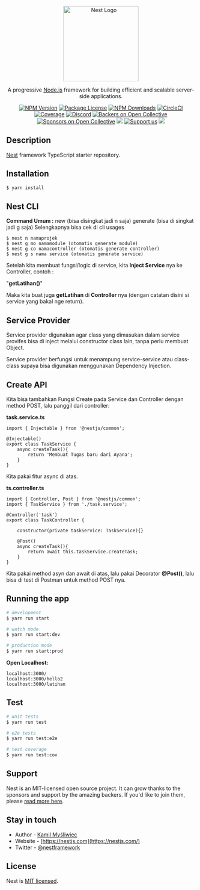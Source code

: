 <p align="center">
  <a href="http://nestjs.com/" target="blank"><img src="https://nestjs.com/img/logo-small.svg" width="200" alt="Nest Logo" /></a>
</p>

[circleci-image]: https://img.shields.io/circleci/build/github/nestjs/nest/master?token=abc123def456
[circleci-url]: https://circleci.com/gh/nestjs/nest

  <p align="center">A progressive <a href="http://nodejs.org" target="_blank">Node.js</a> framework for building efficient and scalable server-side applications.</p>
    <p align="center">
<a href="https://www.npmjs.com/~nestjscore" target="_blank"><img src="https://img.shields.io/npm/v/@nestjs/core.svg" alt="NPM Version" /></a>
<a href="https://www.npmjs.com/~nestjscore" target="_blank"><img src="https://img.shields.io/npm/l/@nestjs/core.svg" alt="Package License" /></a>
<a href="https://www.npmjs.com/~nestjscore" target="_blank"><img src="https://img.shields.io/npm/dm/@nestjs/common.svg" alt="NPM Downloads" /></a>
<a href="https://circleci.com/gh/nestjs/nest" target="_blank"><img src="https://img.shields.io/circleci/build/github/nestjs/nest/master" alt="CircleCI" /></a>
<a href="https://coveralls.io/github/nestjs/nest?branch=master" target="_blank"><img src="https://coveralls.io/repos/github/nestjs/nest/badge.svg?branch=master#9" alt="Coverage" /></a>
<a href="https://discord.gg/G7Qnnhy" target="_blank"><img src="https://img.shields.io/badge/discord-online-brightgreen.svg" alt="Discord"/></a>
<a href="https://opencollective.com/nest#backer" target="_blank"><img src="https://opencollective.com/nest/backers/badge.svg" alt="Backers on Open Collective" /></a>
<a href="https://opencollective.com/nest#sponsor" target="_blank"><img src="https://opencollective.com/nest/sponsors/badge.svg" alt="Sponsors on Open Collective" /></a>
  <a href="https://paypal.me/kamilmysliwiec" target="_blank"><img src="https://img.shields.io/badge/Donate-PayPal-ff3f59.svg"/></a>
    <a href="https://opencollective.com/nest#sponsor"  target="_blank"><img src="https://img.shields.io/badge/Support%20us-Open%20Collective-41B883.svg" alt="Support us"></a>
  <a href="https://twitter.com/nestframework" target="_blank"><img src="https://img.shields.io/twitter/follow/nestframework.svg?style=social&label=Follow"></a>
</p>
  <!--[![Backers on Open Collective](https://opencollective.com/nest/backers/badge.svg)](https://opencollective.com/nest#backer)
  [![Sponsors on Open Collective](https://opencollective.com/nest/sponsors/badge.svg)](https://opencollective.com/nest#sponsor)-->

## Description

[Nest](https://github.com/nestjs/nest) framework TypeScript starter repository.

## Installation

```bash
$ yarn install
```

## Nest CLI

**Command Umum :**
new (bisa disingkat jadi n saja)
generate (bisa di singkat jadi g saja)
Selengkapnya bisa cek di cli usages

```
$ nest n namaprojek
$ nest g mo namamodule (otomatis generate module)
$ nest g co namacontroller (otomatis generate controller)
$ nest g s nama service (otomatis generate service)

```

Setelah kita membuat fungsi/logic di service, kita **Inject Service** nya ke Controller, contoh :

"**getLatihan()**"

Maka kita buat juga **getLatihan** di **Controller** nya (dengan catatan disini si service yang bakal nge return).

## Service Provider

Service provider digunakan agar class yang dimasukan dalam service provifes bisa di inject melalui constructor class lain, tanpa perlu membuat Object.

Service provider berfungsi untuk menampung service-service atau class-class supaya bisa digunakan menggunakan Dependency Injection.

## Create API

Kita bisa tambahkan Fungsi Create pada Service dan Controller dengan method POST, lalu panggil dari controller:

**task.service.ts**
```
import { Injectable } from '@nestjs/common';

@Injectable()
export class TaskService {
    async createTask(){
        return 'Membuat Tugas baru dari Ayana';
    }
}
```

Kita pakai fitur async di atas.

**ts.controller.ts**
```
import { Controller, Post } from '@nestjs/common';
import { TaskService } from './task.service';

@Controller('task')
export class TaskController {

    constructor(private taskService: TaskService){}

    @Post()
    async createTask(){
        return await this.taskService.createTask;
    }
}

```

Kita pakai method asyn dan await di atas, lalu pakai Decorator **@Post()**, lalu bisa di test di Postman untuk method POST nya.

## Running the app

```bash
# development
$ yarn run start

# watch mode
$ yarn run start:dev

# production mode
$ yarn run start:prod
```

**Open Localhost:**
```
localhost:3000/
localhost:3000/hello2
localhost:3000/latihan
```

## Test

```bash
# unit tests
$ yarn run test

# e2e tests
$ yarn run test:e2e

# test coverage
$ yarn run test:cov
```

## Support

Nest is an MIT-licensed open source project. It can grow thanks to the sponsors and support by the amazing backers. If you'd like to join them, please [read more here](https://docs.nestjs.com/support).

## Stay in touch

- Author - [Kamil Myśliwiec](https://kamilmysliwiec.com)
- Website - [https://nestjs.com](https://nestjs.com/)
- Twitter - [@nestframework](https://twitter.com/nestframework)

## License

Nest is [MIT licensed](LICENSE).
